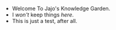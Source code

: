 - Welcome To Jajo's Knowledge Garden.
- I *won't* keep things *here*.
- This is just a test, after all.